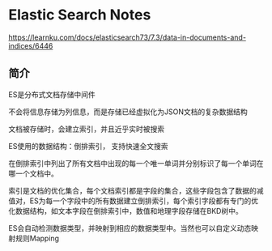 # Elastic Search Notes

https://learnku.com/docs/elasticsearch73/7.3/data-in-documents-and-indices/6446

## 简介

ES是分布式文档存储中间件

不会将信息存储为列信息，而是存储已经虚拟化为JSON文档的复杂数据结构

文档被存储时，会建立索引，并且近乎实时被搜索

ES使用的数据结构：倒排索引， 支持快速全文搜索

在倒排索引中列出了所有文档中出现的每一个唯一单词并分别标识了每一个单词在哪一个文档中。

索引是文档的优化集合，每个文档索引都是字段的集合，这些字段包含了数据的减值对，ES为每一个字段中的所有数据建立倒排索引，每个索引字段都有专门的优化数据结构，如文本字段在倒排索引中，数值和地理字段存储在BKD树中。

ES会自动检测数据类型，并映射到相应的数据类型中。当然也可以自定义动态映射规则Mapping















































